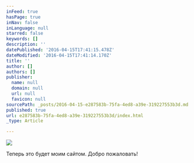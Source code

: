 ```yaml
---
inFeed: true
hasPage: true
inNav: false
inLanguage: null
starred: false
keywords: []
description: ''
datePublished: '2016-04-15T17:41:15.478Z'
dateModified: '2016-04-15T17:41:14.170Z'
title: ''
author: []
authors: []
publisher:
  name: null
  domain: null
  url: null
  favicon: null
sourcePath: _posts/2016-04-15-e287583b-75fa-4ed8-a39e-319227553b3d.md
published: true
url: e287583b-75fa-4ed8-a39e-319227553b3d/index.html
_type: Article

---
```

![](https://the-grid-user-content.s3-us-west-2.amazonaws.com/bed9f6f5-84b5-4d0c-b9b5-8fc26469bd43.jpg)

Теперь это будет моим сайтом. Добро пожаловать!